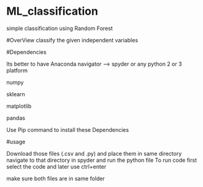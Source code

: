 # ML_classification
simple classification using Random Forest 

#OverView
classify the given independent variables 


#Dependencies

Its better to have Anaconda navigator --> spyder or any python 2 or 3 platform

numpy

sklearn

matplotlib

pandas


Use Pip command to install  these Dependencies


#usage

Download those files (.csv and .py) and place them in same directory navigate to that directory in spyder and run the python file
To run code first select the code and later use ctrl+enter

make sure both files are in same folder
